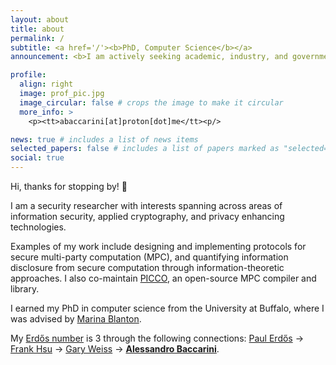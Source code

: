 ```yaml
---
layout: about
title: about
permalink: /
subtitle: <a href='/'><b>PhD, Computer Science</b></a>
announcement: <b>I am actively seeking academic, industry, and government research & engineering opportunities in the Northeastern US/remote. Please email me if you’d like to chat!</b>

profile:
  align: right
  image: prof_pic.jpg
  image_circular: false # crops the image to make it circular
  more_info: >
    <p><tt>abaccarini[at]proton[dot]me</tt><p/>

news: true # includes a list of news items
selected_papers: false # includes a list of papers marked as "selected={true}"
social: true
---
```


Hi, thanks for stopping by! 👋

I am a security researcher with interests spanning across areas of information security, applied cryptography, and privacy enhancing technologies.

<!-- My interests span across areas of information security, applied cryptography, and privacy-enhancing technologies.  -->

Examples of my work include designing and implementing protocols for secure multi-party computation (MPC), and quantifying information disclosure from secure computation through information-theoretic approaches.
I also co-maintain [PICCO](https://github.com/applied-crypto-lab/picco/), an open-source MPC compiler and library.

<!-- with application to -->
<!-- privacy-preserving machine learning, sustainability, and outsourcing. -->
<!-- based on secret sharing for a variety of practical applications, such as  -->
<!-- Additionally, I research how to  -->
<!-- arbitrary secure function evaluations  -->


<!-- for translating general-purpose programs into their secure equivalents for distributed deployment. -->

<!-- Concretely, I design protocols for secure multi-party computation based on secret sharing for a variety of applications, such as privacy-preserving machine learning, sustainability, and outsourcing.  -->
<!-- I'm often writing new protocol implementations, optimizing existing protocols, and improving overall usability. -->
<!-- Additionally, I research how to quantify information disclosure from arbitrary secure function evaluations through information-theoretic approaches. -->
<!-- My second area of interest involves quantifying (and subsequently, lowering) information disclosure from secure function evaluations.  -->
<!-- This work touches several disciplines, including information theory, differential privacy, and quantitative information flow. -->

I earned my PhD in computer science from the University at Buffalo, where I was advised by [Marina Blanton](https://www.acsu.buffalo.edu/~mblanton/).

<!-- I previously obtained my masters in Cybersecurity and bachelors in Physics from Fordham University. -->

<!-- When I'm not doing science, I'm probably spending way too much time tweaking my Neovim config -- check out my [dotfiles here](https://github.com/abaccarini/dotfiles)! -->

My [Erdős number](https://sites.google.com/oakland.edu/grossman/home/the-erdoes-number-project) is 3 through the following connections: [Paul Erdős](https://en.wikipedia.org/wiki/Paul_Erd%C5%91s) &rarr; [Frank Hsu](https://www.fordham.edu/academics/departments/computer-and-information-science/faculty-and-administration/frank-hsu/) &rarr; [Gary Weiss](https://storm.cis.fordham.edu/~gweiss/) &rarr; **[Alessandro Baccarini](/)**.
